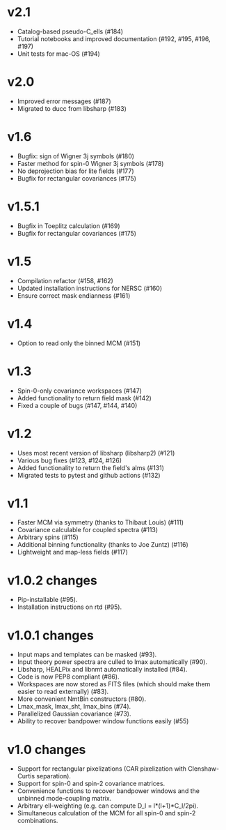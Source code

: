 # v2.1
- Catalog-based pseudo-C_ells (#184)
- Tutorial notebooks and improved documentation (#192, #195, #196, #197)
- Unit tests for mac-OS (#194)

# v2.0
- Improved error messages (#187)
- Migrated to ducc from libsharp (#183)

# v1.6
- Bugfix: sign of Wigner 3j symbols (#180)
- Faster method for spin-0 Wigner 3j symbols (#178)
- No deprojection bias for lite fields (#177)
- Bugfix for rectangular covariances (#175)

# v1.5.1
- Bugfix in Toeplitz calculation (#169)
- Bugfix for rectangular covariances (#175)

# v1.5
- Compilation refactor (#158, #162)
- Updated installation instructions for NERSC (#160)
- Ensure correct mask endianness (#161)

# v1.4
- Option to read only the binned MCM (#151)

# v1.3
- Spin-0-only covariance workspaces (#147)
- Added functionality to return field mask (#142)
- Fixed a couple of bugs (#147, #144, #140)

# v1.2
- Uses most recent version of libsharp (libsharp2) (#121)
- Various bug fixes (#123, #124, #126)
- Added functionality to return the field's alms (#131)
- Migrated tests to pytest and github actions (#132)

# v1.1
- Faster MCM via symmetry (thanks to Thibaut Louis) (#111)
- Covariance calculable for coupled spectra (#113)
- Arbitrary spins (#115)
- Additional binning functionality (thanks to Joe Zuntz) (#116)
- Lightweight and map-less fields (#117)

# v1.0.2 changes
- Pip-installable (#95).
- Installation instructions on rtd (#95).

# v1.0.1 changes
- Input maps and templates can be masked (#93).
- Input theory power spectra are culled to lmax automatically (#90).
- Libsharp, HEALPix and libnmt automatically installed (#84).
- Code is now PEP8 compliant (#86).
- Workspaces are now stored as FITS files (which should make them easier to read externally) (#83).
- More convenient NmtBin constructors (#80).
- Lmax_mask, lmax_sht, lmax_bins (#74).
- Parallelized Gaussian covariance (#73).
- Ability to recover bandpower window functions easily (#55)


# v1.0 changes
- Support for rectangular pixelizations (CAR pixelization with Clenshaw-Curtis separation).
- Support for spin-0 and spin-2 covariance matrices.
- Convenience functions to recover bandpower windows and the unbinned mode-coupling matrix.
- Arbitrary ell-weighting (e.g. can compute D_l = l*(l+1)*C_l/2pi).
- Simultaneous calculation of the MCM for all spin-0 and spin-2 combinations.
